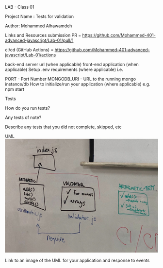 LAB - Class 01

Project Name : Tests for validation

Author: Mohammed Alhawamdeh

Links and Resources
submission PR = https://github.com/Mohammed-401-advanced-javascript/Lab-01/pull/1

ci/cd (GitHub Actions) = https://github.com/Mohammed-401-advanced-javascript/Lab-01/actions

back-end server url (when applicable)
front-end application (when applicable)
Setup
.env requirements (where applicable)
i.e.

PORT - Port Number
MONGODB_URI - URL to the running mongo instance/db
How to initialize/run your application (where applicable)
e.g. npm start

Tests

How do you run tests?

Any tests of note?

Describe any tests that you did not complete, skipped, etc

UML ![](assets/IMG_0658.jpg)

Link to an image of the UML for your application and response to events











